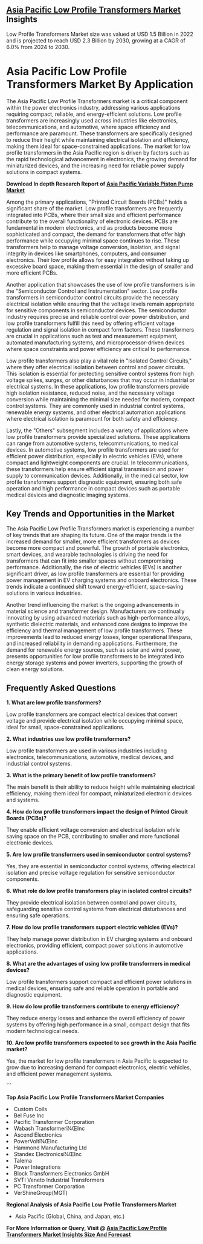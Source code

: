 <h2><a href="https://www.verifiedmarketreports.com/download-sample/?rid=445164&amp;utm_source=Github-Feb&amp;utm_medium=219" target="_blank">Asia Pacific Low Profile Transformers Market</a> Insights</h2><p>Low Profile Transformers Market size was valued at USD 1.5 Billion in 2022 and is projected to reach USD 2.3 Billion by 2030, growing at a CAGR of 6.0% from 2024 to 2030.</p><p><h1>Asia Pacific Low Profile Transformers Market By Application</h1> <p>The Asia Pacific Low Profile Transformers market is a critical component within the power electronics industry, addressing various applications requiring compact, reliable, and energy-efficient solutions. Low profile transformers are increasingly used across industries like electronics, telecommunications, and automotive, where space efficiency and performance are paramount. These transformers are specifically designed to reduce their height while maintaining electrical isolation and efficiency, making them ideal for space-constrained applications. The market for low profile transformers in the Asia Pacific region is driven by factors such as the rapid technological advancement in electronics, the growing demand for miniaturized devices, and the increasing need for reliable power supply solutions in compact systems.</p> <p><strong><p><strong>Download In depth Research Report of <a href="https://www.verifiedmarketreports.com/download-sample/?rid=236118&amp;utm_source=Pulse-Dec&amp;utm_medium=219" target="_blank">Asia Pacific Variable Piston Pump Market</a></strong></p></strong></p> <p>Among the primary applications, "Printed Circuit Boards (PCBs)" holds a significant share of the market. Low profile transformers are frequently integrated into PCBs, where their small size and efficient performance contribute to the overall functionality of electronic devices. PCBs are fundamental in modern electronics, and as products become more sophisticated and compact, the demand for transformers that offer high performance while occupying minimal space continues to rise. These transformers help to manage voltage conversion, isolation, and signal integrity in devices like smartphones, computers, and consumer electronics. Their low profile allows for easy integration without taking up excessive board space, making them essential in the design of smaller and more efficient PCBs. <p>Another application that showcases the use of low profile transformers is in the "Semiconductor Control and Instrumentation" sector. Low profile transformers in semiconductor control circuits provide the necessary electrical isolation while ensuring that the voltage levels remain appropriate for sensitive components in semiconductor devices. The semiconductor industry requires precise and reliable control over power distribution, and low profile transformers fulfill this need by offering efficient voltage regulation and signal isolation in compact form factors. These transformers are crucial in applications such as test and measurement equipment, automated manufacturing systems, and microprocessor-driven devices where space constraints and power efficiency are critical to performance.</p> <p>Low profile transformers also play a vital role in "Isolated Control Circuits," where they offer electrical isolation between control and power circuits. This isolation is essential for protecting sensitive control systems from high voltage spikes, surges, or other disturbances that may occur in industrial or electrical systems. In these applications, low profile transformers provide high isolation resistance, reduced noise, and the necessary voltage conversion while maintaining the minimal size needed for modern, compact control systems. They are commonly used in industrial control systems, renewable energy systems, and other electrical automation applications where electrical isolation is paramount for both safety and efficiency.</p> <p>Lastly, the "Others" subsegment includes a variety of applications where low profile transformers provide specialized solutions. These applications can range from automotive systems, telecommunications, to medical devices. In automotive systems, low profile transformers are used for efficient power distribution, especially in electric vehicles (EVs), where compact and lightweight components are crucial. In telecommunications, these transformers help ensure efficient signal transmission and power supply to communication devices. Additionally, in the medical sector, low profile transformers support diagnostic equipment, ensuring both safe operation and high performance in compact devices such as portable medical devices and diagnostic imaging systems.</p> <h2>Key Trends and Opportunities in the Market</h2> <p>The Asia Pacific Low Profile Transformers market is experiencing a number of key trends that are shaping its future. One of the major trends is the increased demand for smaller, more efficient transformers as devices become more compact and powerful. The growth of portable electronics, smart devices, and wearable technologies is driving the need for transformers that can fit into smaller spaces without compromising performance. Additionally, the rise of electric vehicles (EVs) is another significant driver, as low profile transformers are essential for providing power management in EV charging systems and onboard electronics. These trends indicate a continued shift toward energy-efficient, space-saving solutions in various industries.</p> <p>Another trend influencing the market is the ongoing advancements in material science and transformer design. Manufacturers are continually innovating by using advanced materials such as high-performance alloys, synthetic dielectric materials, and enhanced core designs to improve the efficiency and thermal management of low profile transformers. These improvements lead to reduced energy losses, longer operational lifespans, and increased reliability in demanding applications. Furthermore, the demand for renewable energy sources, such as solar and wind power, presents opportunities for low profile transformers to be integrated into energy storage systems and power inverters, supporting the growth of clean energy solutions.</p> <h2>Frequently Asked Questions</h2> <p><strong>1. What are low profile transformers?</strong></p> <p>Low profile transformers are compact electrical devices that convert voltage and provide electrical isolation while occupying minimal space, ideal for small, space-constrained applications.</p> <p><strong>2. What industries use low profile transformers?</strong></p> <p>Low profile transformers are used in various industries including electronics, telecommunications, automotive, medical devices, and industrial control systems.</p> <p><strong>3. What is the primary benefit of low profile transformers?</strong></p> <p>The main benefit is their ability to reduce height while maintaining electrical efficiency, making them ideal for compact, miniaturized electronic devices and systems.</p> <p><strong>4. How do low profile transformers impact the design of Printed Circuit Boards (PCBs)?</strong></p> <p>They enable efficient voltage conversion and electrical isolation while saving space on the PCB, contributing to smaller and more functional electronic devices.</p> <p><strong>5. Are low profile transformers used in semiconductor control systems?</strong></p> <p>Yes, they are essential in semiconductor control systems, offering electrical isolation and precise voltage regulation for sensitive semiconductor components.</p> <p><strong>6. What role do low profile transformers play in isolated control circuits?</strong></p> <p>They provide electrical isolation between control and power circuits, safeguarding sensitive control systems from electrical disturbances and ensuring safe operations.</p> <p><strong>7. How do low profile transformers support electric vehicles (EVs)?</strong></p> <p>They help manage power distribution in EV charging systems and onboard electronics, providing efficient, compact power solutions in automotive applications.</p> <p><strong>8. What are the advantages of using low profile transformers in medical devices?</strong></p> <p>Low profile transformers support compact and efficient power solutions in medical devices, ensuring safe and reliable operation in portable and diagnostic equipment.</p> <p><strong>9. How do low profile transformers contribute to energy efficiency?</strong></p> <p>They reduce energy losses and enhance the overall efficiency of power systems by offering high performance in a small, compact design that fits modern technological needs.</p> <p><strong>10. Are low profile transformers expected to see growth in the Asia Pacific market?</strong></p> <p>Yes, the market for low profile transformers in Asia Pacific is expected to grow due to increasing demand for compact electronics, electric vehicles, and efficient power management systems.</p> ```</p><p><strong>Top Asia Pacific Low Profile Transformers Market Companies</strong></p><div data-test-id=""><p><li>Custom Coils</li><li> Bel Fuse Inc</li><li> Pacific Transformer Corporation</li><li> Wabash Transformerï¼ŒInc</li><li> Ascend Electronics</li><li> PowerVoltï¼ŒInc</li><li> Hammond Manufacturing Ltd</li><li> Standex Electronicsï¼ŒInc</li><li> Talema</li><li> Power Integrations</li><li> Block Transformers Electronics GmbH</li><li> SVTI Veneto Industrial Transformers</li><li> PC Transformer Corporation</li><li> VerShineGroup(MGT)</li></p><div><strong>Regional Analysis of&nbsp;Asia Pacific Low Profile Transformers Market</strong></div><ul><li dir="ltr"><p dir="ltr">Asia Pacific (Global, China, and Japan, etc.)</p></li></ul><p><strong>For More Information or Query, Visit @&nbsp;</strong><strong><a href="https://www.verifiedmarketreports.com/product/low-profile-transformers-market/?utm_source=Github-Feb&amp;utm_medium=219" target="_blank">Asia Pacific Low Profile Transformers Market Insights Size And Forecast</a></strong></p></div><h2>&nbsp;</h2><div data-test-id="">&nbsp;</div>
